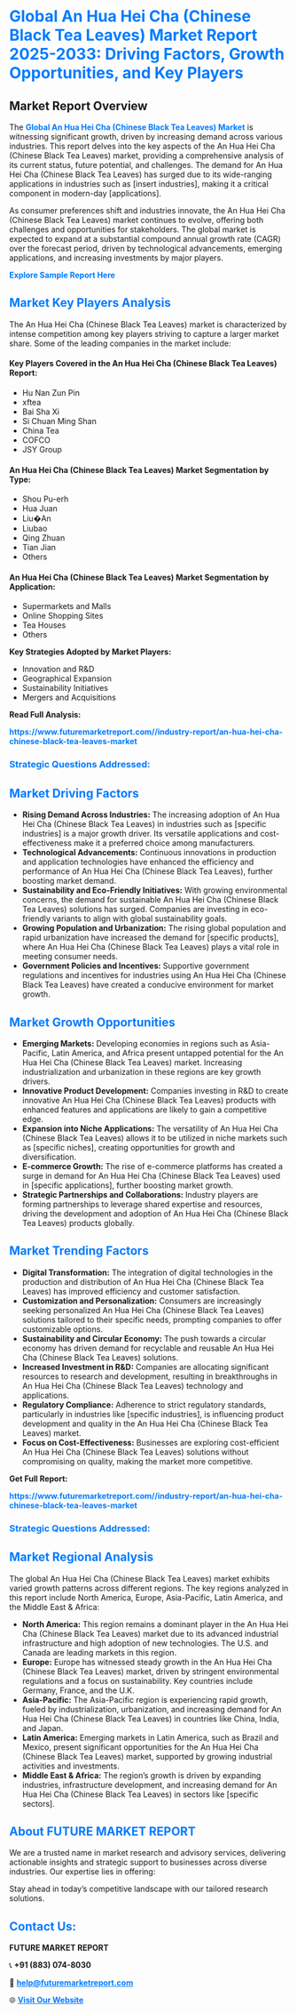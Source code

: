 <h1 style="color: #007BFF;">Global An Hua Hei Cha (Chinese Black Tea Leaves) Market Report 2025-2033: Driving Factors, Growth Opportunities, and Key Players</h1>

<section id="overview">
<h2>Market Report Overview</h2>
<p>The <a href="https://www.futuremarketreport.com//industry-report/an-hua-hei-cha-chinese-black-tea-leaves-market" style="color: #007BFF; text-decoration: none;"><strong>Global An Hua Hei Cha (Chinese Black Tea Leaves) Market</strong></a> is witnessing significant growth, driven by increasing demand across various industries. This report delves into the key aspects of the An Hua Hei Cha (Chinese Black Tea Leaves) market, providing a comprehensive analysis of its current status, future potential, and challenges. The demand for An Hua Hei Cha (Chinese Black Tea Leaves) has surged due to its wide-ranging applications in industries such as [insert industries], making it a critical component in modern-day [applications].</p>
<p>As consumer preferences shift and industries innovate, the An Hua Hei Cha (Chinese Black Tea Leaves) market continues to evolve, offering both challenges and opportunities for stakeholders. The global market is expected to expand at a substantial compound annual growth rate (CAGR) over the forecast period, driven by technological advancements, emerging applications, and increasing investments by major players.</p>
</section>

<section id="overview">
<p><a href="https://www.futuremarketreport.com//request-sample/reportId=55900" style="color: #007BFF; text-decoration: none;"><strong>Explore Sample Report Here</strong></a></p>
</section>

<section id="key-players">
<h2 style="color: #007BFF;">Market Key Players Analysis</h2>
<p>The An Hua Hei Cha (Chinese Black Tea Leaves) market is characterized by intense competition among key players striving to capture a larger market share. Some of the leading companies in the market include:</p>
<h4>Key Players Covered in the An Hua Hei Cha (Chinese Black Tea Leaves) Report:</h4>
<ul><li>Hu Nan Zun Pin</li><li>xftea</li><li>Bai Sha Xi</li><li>Si Chuan Ming Shan</li><li>China Tea</li><li>COFCO</li><li>JSY Group</li></ul>
<h4>An Hua Hei Cha (Chinese Black Tea Leaves) Market Segmentation by Type:</h4>
<ul><li>Shou Pu-erh</li><li>Hua Juan</li><li>Liu�An</li><li>Liubao</li><li>Qing Zhuan</li><li>Tian Jian</li><li>Others</li></ul>

<h4>An Hua Hei Cha (Chinese Black Tea Leaves) Market Segmentation by Application:</h4>
<ul><li>Supermarkets and Malls</li><li>Online Shopping Sites</li><li>Tea Houses</li><li>Others</li></ul>
<p><strong>Key Strategies Adopted by Market Players:</strong></p>
<ul>
<li>Innovation and R&D</li>
<li>Geographical Expansion</li>
<li>Sustainability Initiatives</li>
<li>Mergers and Acquisitions</li>
</ul>
</section>

<section>
<p><strong>Read Full Analysis: </strong></p><a href="https://www.futuremarketreport.com//industry-report/an-hua-hei-cha-chinese-black-tea-leaves-market" style="color: #007BFF; text-decoration: none;"><strong>https://www.futuremarketreport.com//industry-report/an-hua-hei-cha-chinese-black-tea-leaves-market</strong></a>
<h3 style="color: #007BFF;">Strategic Questions Addressed:</h3>
</section>

<section id="driving-factors">
<h2 style="color: #007BFF;">Market Driving Factors</h2>
<ul>
<li><strong>Rising Demand Across Industries:</strong> The increasing adoption of An Hua Hei Cha (Chinese Black Tea Leaves) in industries such as [specific industries] is a major growth driver. Its versatile applications and cost-effectiveness make it a preferred choice among manufacturers.</li>
<li><strong>Technological Advancements:</strong> Continuous innovations in production and application technologies have enhanced the efficiency and performance of An Hua Hei Cha (Chinese Black Tea Leaves), further boosting market demand.</li>
<li><strong>Sustainability and Eco-Friendly Initiatives:</strong> With growing environmental concerns, the demand for sustainable An Hua Hei Cha (Chinese Black Tea Leaves) solutions has surged. Companies are investing in eco-friendly variants to align with global sustainability goals.</li>
<li><strong>Growing Population and Urbanization:</strong> The rising global population and rapid urbanization have increased the demand for [specific products], where An Hua Hei Cha (Chinese Black Tea Leaves) plays a vital role in meeting consumer needs.</li>
<li><strong>Government Policies and Incentives:</strong> Supportive government regulations and incentives for industries using An Hua Hei Cha (Chinese Black Tea Leaves) have created a conducive environment for market growth.</li>
</ul>
</section>

<section id="growth-opportunities">
<h2 style="color: #007BFF;">Market Growth Opportunities</h2>
<ul>
<li><strong>Emerging Markets:</strong> Developing economies in regions such as Asia-Pacific, Latin America, and Africa present untapped potential for the An Hua Hei Cha (Chinese Black Tea Leaves) market. Increasing industrialization and urbanization in these regions are key growth drivers.</li>
<li><strong>Innovative Product Development:</strong> Companies investing in R&D to create innovative An Hua Hei Cha (Chinese Black Tea Leaves) products with enhanced features and applications are likely to gain a competitive edge.</li>
<li><strong>Expansion into Niche Applications:</strong> The versatility of An Hua Hei Cha (Chinese Black Tea Leaves) allows it to be utilized in niche markets such as [specific niches], creating opportunities for growth and diversification.</li>
<li><strong>E-commerce Growth:</strong> The rise of e-commerce platforms has created a surge in demand for An Hua Hei Cha (Chinese Black Tea Leaves) used in [specific applications], further boosting market growth.</li>
<li><strong>Strategic Partnerships and Collaborations:</strong> Industry players are forming partnerships to leverage shared expertise and resources, driving the development and adoption of An Hua Hei Cha (Chinese Black Tea Leaves) products globally.</li>
</ul>
</section>

<section id="trending-factors">
<h2 style="color: #007BFF;">Market Trending Factors</h2>
<ul>
<li><strong>Digital Transformation:</strong> The integration of digital technologies in the production and distribution of An Hua Hei Cha (Chinese Black Tea Leaves) has improved efficiency and customer satisfaction.</li>
<li><strong>Customization and Personalization:</strong> Consumers are increasingly seeking personalized An Hua Hei Cha (Chinese Black Tea Leaves) solutions tailored to their specific needs, prompting companies to offer customizable options.</li>
<li><strong>Sustainability and Circular Economy:</strong> The push towards a circular economy has driven demand for recyclable and reusable An Hua Hei Cha (Chinese Black Tea Leaves) solutions.</li>
<li><strong>Increased Investment in R&D:</strong> Companies are allocating significant resources to research and development, resulting in breakthroughs in An Hua Hei Cha (Chinese Black Tea Leaves) technology and applications.</li>
<li><strong>Regulatory Compliance:</strong> Adherence to strict regulatory standards, particularly in industries like [specific industries], is influencing product development and quality in the An Hua Hei Cha (Chinese Black Tea Leaves) market.</li>
<li><strong>Focus on Cost-Effectiveness:</strong> Businesses are exploring cost-efficient An Hua Hei Cha (Chinese Black Tea Leaves) solutions without compromising on quality, making the market more competitive.</li>
</ul>
</section>

<section>
<p><strong>Get Full Report: </strong></p><a href="https://www.futuremarketreport.com//industry-report/an-hua-hei-cha-chinese-black-tea-leaves-market" style="color: #007BFF; text-decoration: none;"><strong>https://www.futuremarketreport.com//industry-report/an-hua-hei-cha-chinese-black-tea-leaves-market</strong></a>
<h3 style="color: #007BFF;">Strategic Questions Addressed:</h3>
</section>


<section id="regional-analysis">
<h2 style="color: #007BFF;">Market Regional Analysis</h2>
<p>The global An Hua Hei Cha (Chinese Black Tea Leaves) market exhibits varied growth patterns across different regions. The key regions analyzed in this report include North America, Europe, Asia-Pacific, Latin America, and the Middle East & Africa:</p>
<ul>
<li><strong>North America:</strong> This region remains a dominant player in the An Hua Hei Cha (Chinese Black Tea Leaves) market due to its advanced industrial infrastructure and high adoption of new technologies. The U.S. and Canada are leading markets in this region.</li>
<li><strong>Europe:</strong> Europe has witnessed steady growth in the An Hua Hei Cha (Chinese Black Tea Leaves) market, driven by stringent environmental regulations and a focus on sustainability. Key countries include Germany, France, and the U.K.</li>
<li><strong>Asia-Pacific:</strong> The Asia-Pacific region is experiencing rapid growth, fueled by industrialization, urbanization, and increasing demand for An Hua Hei Cha (Chinese Black Tea Leaves) in countries like China, India, and Japan.</li>
<li><strong>Latin America:</strong> Emerging markets in Latin America, such as Brazil and Mexico, present significant opportunities for the An Hua Hei Cha (Chinese Black Tea Leaves) market, supported by growing industrial activities and investments.</li>
<li><strong>Middle East & Africa:</strong> The region’s growth is driven by expanding industries, infrastructure development, and increasing demand for An Hua Hei Cha (Chinese Black Tea Leaves) in sectors like [specific sectors].</li>
</ul>
</section>

<footer>
<h2 style="color: #007BFF;">About FUTURE MARKET REPORT</h2>
<p>We are a trusted name in market research and advisory services, delivering actionable insights and strategic support to businesses across diverse industries. Our expertise lies in offering:</p>

<p>Stay ahead in today’s competitive landscape with our tailored research solutions.</p>

<h2 style="color: #007BFF;">Contact Us:</h2>
<p><strong>FUTURE MARKET REPORT</strong></p>
<p>📞 <strong>+91 (883) 074-8030</strong></p>
<p>📧 <strong><a href="mailto:help@futuremarketreport.com" style="color: #007BFF;">help@futuremarketreport.com</a></strong></p>
<p>🌐 <strong><a href="https://www.futuremarketreport.com/" style="color: #007BFF;">Visit Our Website</a></strong></p>
</footer>